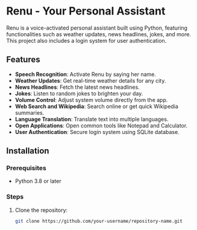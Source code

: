 # Renu - Your Personal Assistant

Renu is a voice-activated personal assistant built using Python, featuring functionalities such as weather updates, news headlines, jokes, and more. This project also includes a login system for user authentication.

## Features
- **Speech Recognition**: Activate Renu by saying her name.
- **Weather Updates**: Get real-time weather details for any city.
- **News Headlines**: Fetch the latest news headlines.
- **Jokes**: Listen to random jokes to brighten your day.
- **Volume Control**: Adjust system volume directly from the app.
- **Web Search and Wikipedia**: Search online or get quick Wikipedia summaries.
- **Language Translation**: Translate text into multiple languages.
- **Open Applications**: Open common tools like Notepad and Calculator.
- **User Authentication**: Secure login system using SQLite database.

## Installation

### Prerequisites
- Python 3.8 or later

### Steps
1. Clone the repository:
   ```bash
   git clone https://github.com/your-username/repository-name.git
